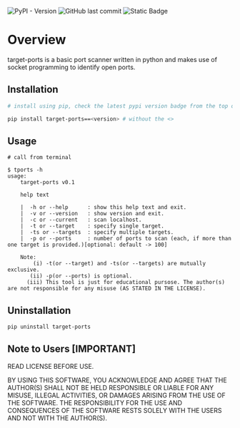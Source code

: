 ![PyPI - Version](https://img.shields.io/pypi/v/target-ports)
![GitHub last commit](https://img.shields.io/github/last-commit/d33pster/target-ports)
![Static Badge](https://img.shields.io/badge/Dependencies-optioner%3E%3D1.4.4%2C%20termcolor-purple?style=plastic&logo=python&logoColor=pink&link=https%3A%2F%2Fgithub.com%2Fd33pster%2Foptioner)


# Overview

target-ports is a basic port scanner written in python and makes use of socket programming to identify open ports.

## Installation

```bash
# install using pip, check the latest pypi version badge from the top of the readme file

pip install target-ports==<version> # without the <>
```

## Usage

```console
# call from terminal

$ tports -h
usage:
    target-ports v0.1

    help text

    |  -h or --help      : show this help text and exit.
    |  -v or --version   : show version and exit.
    |  -c or --current   : scan localhost.
    |  -t or --target    : specify single target.
    |  -ts or --targets  : specify multiple targets.
    |  -p or --ports     : number of ports to scan (each, if more than one target is provided.)[optional: default -> 100]

    Note:
        (i) -t(or --target) and -ts(or --targets) are mutually exclusive.
       (ii) -p(or --ports) is optional.
      (iii) This tool is just for educational pursose. The author(s) are not responsible for any misuse (AS STATED IN THE LICENSE).
```

## Uninstallation

```bash
pip uninstall target-ports
```

## Note to Users [IMPORTANT]

READ LICENSE BEFORE USE.

BY USING THIS SOFTWARE, YOU ACKNOWLEDGE AND AGREE THAT THE AUTHOR(S) SHALL NOT BE
HELD RESPONSIBLE OR LIABLE FOR ANY MISUSE, ILLEGAL ACTIVITIES, OR DAMAGES ARISING
FROM THE USE OF THE SOFTWARE. THE RESPONSIBILITY FOR THE USE AND CONSEQUENCES OF THE
SOFTWARE RESTS SOLELY WITH THE USERS AND NOT WITH THE AUTHOR(S).